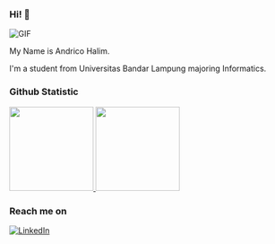 ### Hi! 👋 

![GIF](https://media.tenor.com/d3RutodE0Q4AAAAC/killjoy-and-jett-valorant.gif)

My Name is Andrico Halim.

I'm a student from Universitas Bandar Lampung majoring Informatics.
  
### Github Statistic
<p align="left">
<a href="https://github.com/AndricoHalim">
  <img height="150em" src="https://github-readme-stats-eight-theta.vercel.app/api?username=AndricoHalim&show_icons=true&theme=algolia&include_all_commits=true&count_private=true"/>
  <img height="150em" src="https://github-readme-stats-eight-theta.vercel.app/api/top-langs/?username=AndricoHalim&layout=compact&langs_count=8&theme=algolia"/>
</a>
</p>

### Reach me on
<a href="https://www.linkedin.com/in/andrico-halim/">![LinkedIn](https://img.shields.io/badge/LinkedIn-0077B5?style=for-the-badge&logo=linkedin&logoColor=white)</a>
